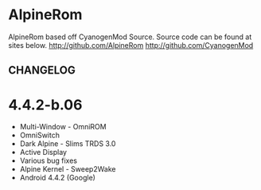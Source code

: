 AlpineRom
=========

AlpineRom based off CyanogenMod Source.
Source code can be found at sites below.
http://github.com/AlpineRom
http://github.com/CyanogenMod

CHANGELOG
---------------------
# 4.4.2-b.06
* Multi-Window - OmniROM
* OmniSwitch
* Dark Alpine - Slims TRDS 3.0
* Active Display
* Various bug fixes
* Alpine Kernel - Sweep2Wake
* Android 4.4.2 (Google)

